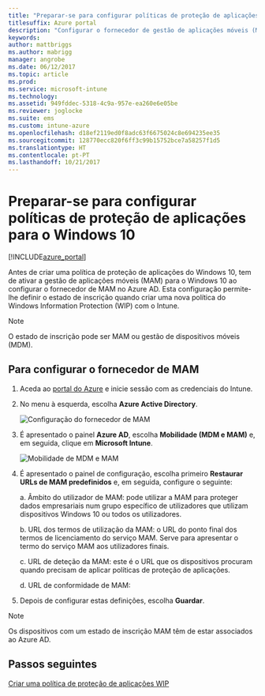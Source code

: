 ```yaml
---
title: "Preparar-se para configurar políticas de proteção de aplicações para o Windows 10"
titlesuffix: Azure portal
description: "Configurar o fornecedor de gestão de aplicações móveis (MAM) no Azure AD"
keywords: 
author: mattbriggs
ms.author: mabrigg
manager: angrobe
ms.date: 06/12/2017
ms.topic: article
ms.prod: 
ms.service: microsoft-intune
ms.technology: 
ms.assetid: 949fddec-5318-4c9a-957e-ea260e6e05be
ms.reviewer: joglocke
ms.suite: ems
ms.custom: intune-azure
ms.openlocfilehash: d18ef2119ed0f8adc63f6675024c8e694235ee35
ms.sourcegitcommit: 128770ecc820f6ff3c99b15752bce7a58257f1d5
ms.translationtype: HT
ms.contentlocale: pt-PT
ms.lasthandoff: 10/21/2017
---
```

# <a name="get-ready-to-configure-app-protection-policies-for-windows-10"></a>Preparar-se para configurar políticas de proteção de aplicações para o Windows 10

[!INCLUDE[azure_portal](./includes/azure_portal.md)]

Antes de criar uma política de proteção de aplicações do Windows 10, tem de ativar a gestão de aplicações móveis (MAM) para o Windows 10 ao configurar o fornecedor de MAM no Azure AD. Esta configuração permite-lhe definir o estado de inscrição quando criar uma nova política do Windows Information Protection (WIP) com o Intune.

> [!NOTE]
> O estado de inscrição pode ser MAM ou gestão de dispositivos móveis (MDM).

## <a name="to-configure-the-mam-provider"></a>Para configurar o fornecedor de MAM

1.  Aceda ao [portal do Azure](https://portal.azure.com/) e inicie sessão com as credenciais do Intune.

2.  No menu à esquerda, escolha **Azure Active Directory**.

    ![Configuração do fornecedor de MAM](./media/mam-provider-sc-1.png)

3.  É apresentado o painel **Azure AD**, escolha **Mobilidade (MDM e MAM)** e, em seguida, clique em **Microsoft Intune**.

    ![Mobilidade de MDM e MAM](./media/mam-provider-sc-1.png)

4.  É apresentado o painel de configuração, escolha primeiro **Restaurar URLs de MAM predefinidos** e, em seguida, configure o seguinte:

    a.  Âmbito do utilizador de MAM: pode utilizar a MAM para proteger dados empresariais num grupo específico de utilizadores que utilizam dispositivos Windows 10 ou todos os utilizadores.

    b.  URL dos termos de utilização da MAM: o URL do ponto final dos termos de licenciamento do serviço MAM. Serve para apresentar o termo do serviço MAM aos utilizadores finais.

    c.  URL de deteção da MAM: este é o URL que os dispositivos procuram quando precisam de aplicar políticas de proteção de aplicações.

    d.  URL de conformidade de MAM:

5.  Depois de configurar estas definições, escolha **Guardar**.

> [!NOTE]
> Os dispositivos com um estado de inscrição MAM têm de estar associados ao Azure AD.

## <a name="next-steps"></a>Passos seguintes

[Criar uma política de proteção de aplicações WIP](windows-information-protection-policy-create.md)
